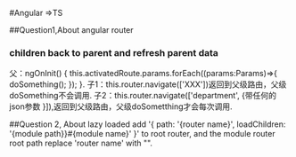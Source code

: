 #Angular =>TS

##Question1,About angular router
### children back to parent and refresh parent data
   父：ngOnInit() {
        this.activatedRoute.params.forEach((params:Params)=>{
             doSomething();
        });
    }.
  子1：this.router.navigate(['XXX'])返回到父级路由，父级doSomething不会调用.
  子2：this.router.navigate(['department', {带任何的json参数 }]),返回到父级路由，父级doSometthing才会每次调用.
   
##Question 2, About lazy loaded 
 add  '{ path: '{router name}', loadChildren: '{module path}}#{module name}' }' to root router, and the module router root path replace 'router name' with "".